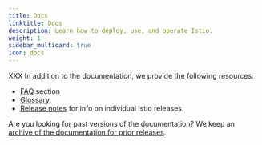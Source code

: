 ```yaml
---
title: Docs
linktitle: Docs
description: Learn how to deploy, use, and operate Istio.
weight: 1
sidebar_multicard: true
icon: docs
---
```

XXX
In addition to the documentation, we provide the following resources:

- [FAQ](/faq) section
- [Glossary](/docs/reference/glossary).
- [Release notes](/about/notes) for info on individual Istio releases.

Are you looking for past versions of the documentation? We keep an
[archive of the documentation for prior releases](https://archive.istio.io/).

